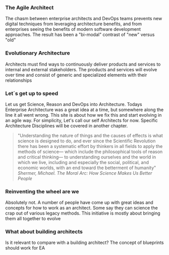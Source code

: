 <h3>The Agile Architect</h3>

The chasm between enterprise architects and DevOps teams prevents new digital techniques from leveraging architecture benefits, and from enterprises seeing the benefits of modern software development approaches. The result has been a "bi-modal" contrast of "new" versus "old"

<h3>Evolutionary Architecture</h3>
Architects must find ways to continuously deliver products and services to internal and external stakeholders. The products and services will evolve over time and consist of generic and specialized elements with their relationships

<h3>Let´s get up to speed </h3>
Let us get Science, Reason and DevOps into Architecture. Todays Enterprise Architecture was a great idea at a time, but somewhere along the line it all went wrong. This site is about how we fix this and start evolving in an agile way. For simplicity, Let's call our self Architects for now. Specific Architecture Disciplines will be covered in another chapter.

> "Understanding the nature of things and the causes of effects is what science is designed to do, and ever since the Scientific Revolution there has been a systematic effort by thinkers in all fields to apply the methods of science— which include the philosophical tools of reason and critical thinking— to understanding ourselves and the world in which we live, including and especially the social, political, and economic worlds, with an end toward the betterment of humanity"
 _Shermer, Michael. The Moral Arc: How Science Makes Us Better People_

<h3>Reinventing the wheel are we</h3>
Absolutely not. A number of people have come up with great ideas and concepts for how to work as an architect. Some say they can science the crap out of various legacy methods. This initiative is mostly about bringing them all together to evolve

<h3>What about building architects</h3>
Is it relevant to compare with a building architect? The concept of blueprints should work for EA
